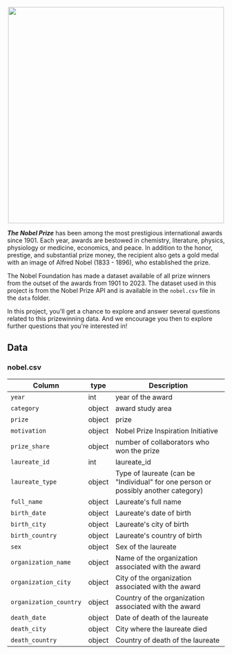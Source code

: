 <p align="center">
<img height="500" src="https://upload.wikimedia.org/wikipedia/pt/e/ed/Nobel_Prize.png"/>
</p>

***The Nobel Prize*** has been among the most prestigious international awards since 1901. Each year, awards are bestowed in chemistry, literature, physics, physiology or medicine, economics, and peace. In addition to the honor, prestige, and substantial prize money, the recipient also gets a gold medal with an image of Alfred Nobel (1833 - 1896), who established the prize.

The Nobel Foundation has made a dataset available of all prize winners from the outset of the awards from 1901 to 2023. The dataset used in this project is from the Nobel Prize API and is available in the `nobel.csv` file in the `data` folder.

In this project, you'll get a chance to explore and answer several questions related to this prizewinning data. And we encourage you then to explore further questions that you're interested in!

## Data
### **nobel.csv**
| Column |type|Description |
|--------|--------|-------------|
| `year` |int| year of the award |
| `category` |object |award study area |
| `prize` |object| prize |
| `motivation` |object|Nobel Prize Inspiration Initiative|
| `prize_share` |object|number of collaborators who won the prize |
| `laureate_id` |int |laureate_id |
| `laureate_type` |object|Type of laureate (can be "Individual" for one person or possibly another category)|
| `full_name` |object|Laureate's full name|
| `birth_date` |object|Laureate's date of birth|
| `birth_city` |object|Laureate's city of birth|
| `birth_country` |object|Laureate's country of birth|
| `sex` |object|Sex of the laureate|
| `organization_name` |object|Name of the organization associated with the award|
| `organization_city` |object|City of the organization associated with the award|
| `organization_country` |object|Country of the organization associated with the award|
| `death_date` |object|Date of death of the laureate|
| `death_city` |object|City where the laureate died|
| `death_country` |object|Country of death of the laureate|
